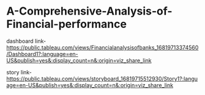 # A-Comprehensive-Analysis-of-Financial-performance


dashboard link-https://public.tableau.com/views/Financialanalysisofbanks_16819713374560/Dashboard1?:language=en-US&publish=yes&:display_count=n&:origin=viz_share_link

story link-https://public.tableau.com/views/storyboard_16819715512930/Story1?:language=en-US&publish=yes&:display_count=n&:origin=viz_share_link
